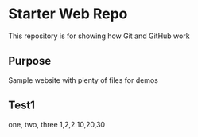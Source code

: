 # Starter Web Repo

This repository is for showing how Git and GitHub work

## Purpose

Sample website with plenty of files for demos

## Test1
one, two, three
1,2,2
10,20,30
